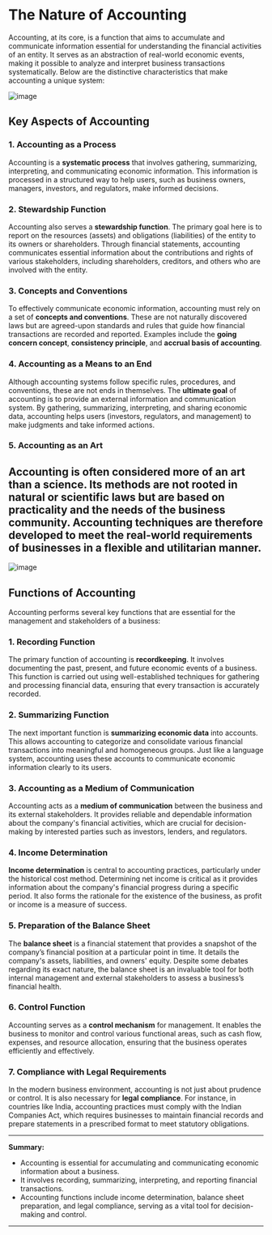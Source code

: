 
# The Nature of Accounting
Accounting, at its core, is a function that aims to accumulate and communicate information essential for understanding the financial activities of an entity. It serves as an abstraction of real-world economic events, making it possible to analyze and interpret business transactions systematically. Below are the distinctive characteristics that make accounting a unique system:

![image](https://github.com/user-attachments/assets/bb3950f5-2e17-402e-a4d7-714e6df3ce1f)


## Key Aspects of Accounting

### 1. Accounting as a Process
Accounting is a **systematic process** that involves gathering, summarizing, interpreting, and communicating economic information. This information is processed in a structured way to help users, such as business owners, managers, investors, and regulators, make informed decisions.

### 2. Stewardship Function
Accounting also serves a **stewardship function**. The primary goal here is to report on the resources (assets) and obligations (liabilities) of the entity to its owners or shareholders. Through financial statements, accounting communicates essential information about the contributions and rights of various stakeholders, including shareholders, creditors, and others who are involved with the entity.

### 3. Concepts and Conventions
To effectively communicate economic information, accounting must rely on a set of **concepts and conventions**. These are not naturally discovered laws but are agreed-upon standards and rules that guide how financial transactions are recorded and reported. Examples include the **going concern concept**, **consistency principle**, and **accrual basis of accounting**.

### 4. Accounting as a Means to an End
Although accounting systems follow specific rules, procedures, and conventions, these are not ends in themselves. The **ultimate goal** of accounting is to provide an external information and communication system. By gathering, summarizing, interpreting, and sharing economic data, accounting helps users (investors, regulators, and management) to make judgments and take informed actions.

### 5. Accounting as an Art
Accounting is often considered more of an **art than a science**. Its methods are not rooted in natural or scientific laws but are based on practicality and the needs of the business community. Accounting techniques are therefore developed to meet the real-world requirements of businesses in a flexible and utilitarian manner.
---
![image](https://github.com/user-attachments/assets/d7efb641-0357-4a71-be74-69bba452cad8)

## Functions of Accounting

Accounting performs several key functions that are essential for the management and stakeholders of a business:

### 1. Recording Function
The primary function of accounting is **recordkeeping**. It involves documenting the past, present, and future economic events of a business. This function is carried out using well-established techniques for gathering and processing financial data, ensuring that every transaction is accurately recorded.

### 2. Summarizing Function
The next important function is **summarizing economic data** into accounts. This allows accounting to categorize and consolidate various financial transactions into meaningful and homogeneous groups. Just like a language system, accounting uses these accounts to communicate economic information clearly to its users.

### 3. Accounting as a Medium of Communication
Accounting acts as a **medium of communication** between the business and its external stakeholders. It provides reliable and dependable information about the company's financial activities, which are crucial for decision-making by interested parties such as investors, lenders, and regulators.

### 4. Income Determination
**Income determination** is central to accounting practices, particularly under the historical cost method. Determining net income is critical as it provides information about the company's financial progress during a specific period. It also forms the rationale for the existence of the business, as profit or income is a measure of success.

### 5. Preparation of the Balance Sheet
The **balance sheet** is a financial statement that provides a snapshot of the company’s financial position at a particular point in time. It details the company's assets, liabilities, and owners' equity. Despite some debates regarding its exact nature, the balance sheet is an invaluable tool for both internal management and external stakeholders to assess a business’s financial health.

### 6. Control Function
Accounting serves as a **control mechanism** for management. It enables the business to monitor and control various functional areas, such as cash flow, expenses, and resource allocation, ensuring that the business operates efficiently and effectively.

### 7. Compliance with Legal Requirements
In the modern business environment, accounting is not just about prudence or control. It is also necessary for **legal compliance**. For instance, in countries like India, accounting practices must comply with the Indian Companies Act, which requires businesses to maintain financial records and prepare statements in a prescribed format to meet statutory obligations.

---
**Summary:**
- Accounting is essential for accumulating and communicating economic information about a business.
- It involves recording, summarizing, interpreting, and reporting financial transactions.
- Accounting functions include income determination, balance sheet preparation, and legal compliance, serving as a vital tool for decision-making and control.
---
